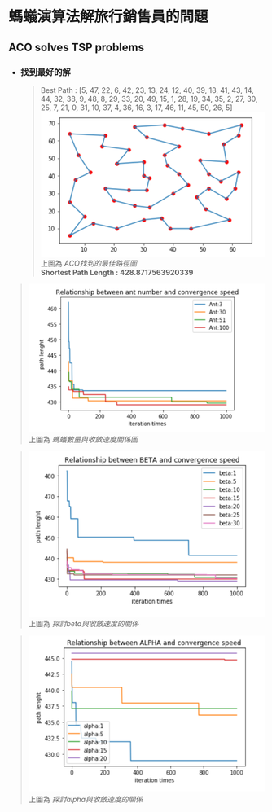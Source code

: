 # 螞蟻演算法解旅行銷售員的問題
## ACO solves TSP problems

* ### 找到最好的解
  > Best Path : [5, 47, 22, 6, 42, 23, 13, 24, 12, 40, 39, 18, 41, 43, 14, 44, 32, 38, 9, 48, 8, 29, 33, 20, 49, 15, 1, 28, 19, 34, 35, 2, 27, 30, 25, 7, 21, 0, 31, 10, 37, 4, 36, 16, 3, 17, 46, 11, 45, 50, 26, 5] 
  ![GITHUB](result1.png)<br>
  > 上圖為 _ACO找到的最佳路徑圖_ <br>
  >  **Shortest Path Length : 428.8717563920339**<br>


> ![GITHUB](ant.png)
>               上圖為 _螞蟻數量與收斂速度關係圖_

>![GITHUB](beta.png)
>               上圖為 _探討beta與收斂速度的關係_


>![GITHUB](alpha.png)
>               上圖為 _探討alpha與收斂速度的關係_
